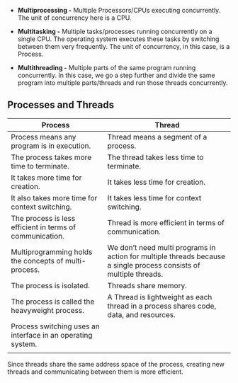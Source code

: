 - **Multiprocessing -** Multiple Processors/CPUs executing concurrently. The unit of concurrency here is a CPU.
    
- **Multitasking -** Multiple tasks/processes running concurrently on a single CPU. The operating system executes these tasks by switching between them very frequently. The unit of concurrency, in this case, is a Process.
    
- **Multithreading -** Multiple parts of the same program running concurrently. In this case, we go a step further and divide the same program into multiple parts/threads and run those threads concurrently.

## Processes and Threads

| Process                                                     | Thread                                                                                                             |
| ----------------------------------------------------------- | ------------------------------------------------------------------------------------------------------------------ |
| Process means any program is in execution.                  | Thread means a segment of a process.                                                                               |
| The process takes more time to terminate.                   | The thread takes less time to terminate.                                                                           |
| It takes more time for creation.                            | It takes less time for creation.                                                                                   |
| It also takes more time for context switching.              | It takes less time for context switching.                                                                          |
| The process is less efficient in terms of communication.    | Thread is more efficient in terms of communication.                                                                |
| Multiprogramming holds the concepts of multi-process.       | We don’t need multi programs in action for multiple threads because a single process consists of multiple threads. |
| The process is isolated.                                    | Threads share memory.                                                                                              |
| The process is called the heavyweight process.              | A Thread is lightweight as each thread in a process shares code, data, and resources.                              |
| Process switching uses an interface in an operating system. |                                                                                                                    |
|                                                             |                                                                                                                    |
Since threads share the same address space of the process, creating new threads and communicating between them is more efficient.

